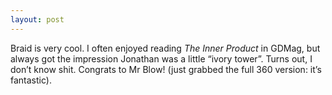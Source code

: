 ```yaml
---
layout: post
---
```



Braid is very cool. I often enjoyed reading *The Inner Product* in GDMag, but
always got the impression Jonathan was a little &#8220;ivory tower&#8221;.
Turns out, I don&#8217;t know shit. Congrats to Mr Blow! (just grabbed the
full 360 version: it&#8217;s fantastic).
